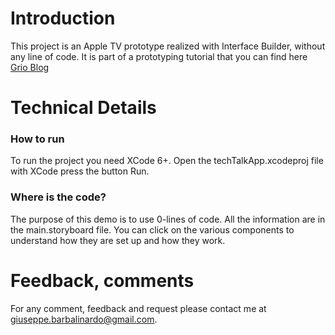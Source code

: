 Introduction
======

This project is an Apple TV prototype realized with Interface Builder, without any line of code.
It is part of a prototyping tutorial that you can find here  [Grio Blog](http://wp.me/p6EtGZ-19F)

Technical Details
=====
### How to run
To run the project you need XCode 6+. Open the techTalkApp.xcodeproj file with XCode press the button Run.

### Where is the code?
The purpose of this demo is to use 0-lines of code. All the information are in the main.storyboard file. You can click on the various components to understand how they are set up and how they work.

Feedback, comments
=====
For any comment, feedback and request please contact me at giuseppe.barbalinardo@gmail.com.
